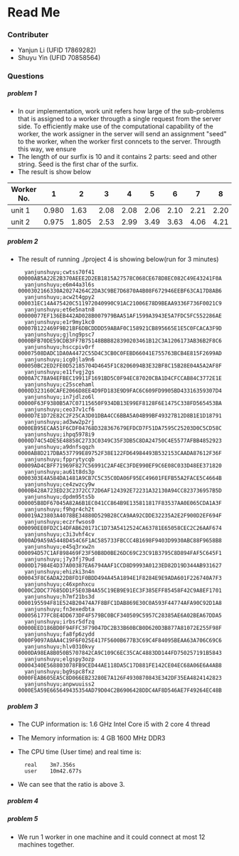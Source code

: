 # Read Me
### Contributer
- Yanjun Li (UFID 17869282)
- Shuyu Yin (UFID 70858564)
### Questions
##### problem 1
- In our implementation, work unit refers how large of the sub-problems that is assigned to a worker througth a single request from the server side. To efficiently make use of the computational capability of the worker, the work assigner in the server will send an assignment "seed" to the worker, when the worker first conncets to the server. Througth this way, we ensure 
- The length of our surfix is 10 and it contains 2 parts: seed and other string. Seed is the first char of the surfix. 
- The result is show below

Worker No. | 1 | 2 | 3 | 4 | 5 | 6 | 7 | 8 | 9 | 10 | 11
---- | ---- | ---- | ---- | ---- | ---- | ---- | ---- | ---- | ---- | ---- | ----
unit 1 | 0.980 | 1.63 | 2.08 | 2.08 | 2.06 | 2.10 | 2.21 | 2.20 | 2.40 | 2.52 | 2.42
unit 2 | 0.975 | 1.805 | 2.53 | 2.99 | 3.49 | 3.63 | 4.06 | 4.21 | 4.45 | 4.46 | 4.30

##### problem 2
- The result of running ./project 4 is showing below(run for 3 minutes)

        yanjunshuyu;cwtss70f41 00000AB5A22E2B370AEEE2D2EB1815A27578C068CE678D8EC082C49E43241F0A
        yanjunshuyu;e6m44a3l6s  0000302166330A20274264C2DA3C9BE7D6870A4B08F672946EEBF63CA17D8AB6
        yanjunshuyu;acw2t4gpy2  000031EC14A475420C511972040990C91AC21006E78D9BEAA9336F736F0021C9
        yanjunshuyu;et6e5natn8  00000077EF136EB442AD028B007979BAA51AF1599A3943E5A7FDC5FC552286AE
        yanjunshuyu;e1r9my1kc0  00007B122469F9B21BF6DBCDDDD59ABAF0C158921CB895665E1E5C0FCACA3F9D
        yanjunshuyu;gjlng9psc7  0000BFB70DE59CDB3FF7B75148BBB828390203461B12C3A1206173AB36B2F8C6
        yanjunshuyu;hsccpiv0rf  00007508DADC1DA0A4472C55D4C3CB0C0FEBD66041E755763BCB4E815F2699AD
        yanjunshuyu;icg0jla9n6  000050BC2ED2FE0D52185704D4645F1C8206094B3E32BF8C15B28E04A5A2AF8F
        yanjunshuyu;e11fvgj2gs  0000A7C78A94EFBEC19911F1691BD5C0F94EC87020CBA1D4CFCCAB84C3772E1E
        yanjunshuyu;c25scehaml  0000D323160CAFE2066D8EE4D9FD183E9D9FAC6C609FD9905BD43316359307D4
        yanjunshuyu;in7jdlzo6l  00000F63F9380B5A7C07115650F934DB13E99EF8128F6E1475C338FD565453BA
        yanjunshuyu;ceo37v1cf6  0000D7E1D72E82C2F25CA3D01DBA4CC6BBA5A04B99BF49327B12D8B1E1D18791
        yanjunshuyu;ad3ww2p2rj  0000EB95ECAA51F6CDF04768D328367679EFDCD7F51DA7595C25203D0C5CD58C
        yanjunshuyu;ihpq5978i9  0000D74C54DE5E48858C2733C0349C35F3DB5C8DA24750C4E5577AFBB4852923
        yanjunshuyu;a9dnfsqqzh  0000AB8D217DBA537799E89752F38E122FD64984493B532153CAADA87612F36F
        yanjunshuyu;fpprytycqb  00009AD4CBFF71969F827C56991C2AF4EC3FDE990EF9C6E08C033D48EE371820
        yanjunshuyu;au61t8ds3p  0000303E4A584DA1481A9CB7C5C35C0DA06F95EC49601FEFB55A2FACE5C4664B
        yanjunshuyu;ce4zwzcy9w  0000B428A723ED23C2372CC72D6AF124392E72231A32130A94CC823736957B5D
        yanjunshuyu;dpdm95ts5b  000005B8DF67045A82A6B1EC041CC864B9E135811817F83537AA0E065CDA1A3F
        yanjunshuyu;f9hgr4ch2t  000019A23803A4078BE34880D529B28CCA9AA92CDDE32235A2E2F900D2EF694F
        yanjunshuyu;eczrfwsos0  000090EE0FD2C14DFAB620171C1D73A5412524CA63781E65058CEC2C26AAF674
        yanjunshuyu;c3i3vhf4cv  0000AD9A59A5448D454C6F1AC585733FBCCC4B1698F9403D9930ABC88F9658B8
        yanjunshuyu;e45q3rxw2n  000094D57C1AF898469F23F50B8D0BE26DC69C23C91B3795C8D894FAF5C645F1
        yanjunshuyu;j7y3fj79ud  0000D17984E4D37A00387EA6794AAF1CCD8D9993A0123ED82D19D344AB931627
        yanjunshuyu;ehizki3n4n  000043F8C6ADA22D8FD1F0BDD494A45A1894E1F8284E9E9ADA601F226740A7F3
        yanjunshuyu;c46xpnhxcu  0000C2DDC77685DD1F5E03B4A55C19EB9E91EC3F385EFF85458F42C9A8EF1701
        yanjunshuyu;h7mf21bs3d  0000195594F81E524B20474A7F8BFC1DAB869E30C0A593F44774AFA90C92D1A8
        yanjunshuyu;fn3exedbta  000056177FC8E4DD673DF4F579BC0BCF340509C5957C28385AE6A02BEA67DDA5
        yanjunshuyu;irbsr5dfzq  00000EED186BD0F94FFC3F79047DC2B33B60BCB0D620D3B877A81072E255F98F
        yanjunshuyu;fa8fp6zydd  0000F9097A8AA4C19F6F025E417F5600B677B3C69C4F84095BEAA63A706C69C6
        yanjunshuyu;hlv0310kvy  0000DA98EA8B050B5707842CA9C109C6EC35CAC4883DD144FD750257191B5843
        yanjunshuyu;elgspy3ozp  00004340E568803078FB9CED44AE118DA5C17D881FE142CE04EC68A06E6A4AB8
        yanjunshuyu;bg9spc8fxz  0000FEAB605EA5C8D066EB23280E7A126F4930870843E342DF35EA4824142823
        yanjunshuyu;anpwuuiss2  0000E5A59E665649435354AD79D04C2B6906428DDC4AF8D546AE7F49264EC48B

##### problem 3
- The CUP information is: 1.6 GHz Intel Core i5 with 2 core 4 thread
- The Memory information is: 4 GB 1600 MHz DDR3
- The CPU time (User time) and real time is: 

        real    3m7.356s
        user    10m42.677s
- We can see that the ratio is above 3. 

##### problem 4
##### problem 5
- We run 1 worker in one machine and it could connect at most 12 machines together.
